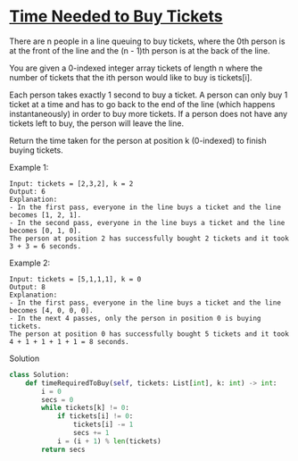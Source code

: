# [Time Needed to Buy Tickets](https://leetcode.com/problems/time-needed-to-buy-tickets/description/)

There are n people in a line queuing to buy tickets, where the 0th person is at the front of the line and the (n - 1)th 
person is at the back of the line.

You are given a 0-indexed integer array tickets of length n where the number of tickets that the ith person would like 
to buy is tickets[i].

Each person takes exactly 1 second to buy a ticket. A person can only buy 1 ticket at a time and has to go back to the 
end of the line (which happens instantaneously) in order to buy more tickets. If a person does not have any tickets 
left to buy, the person will leave the line.

Return the time taken for the person at position k (0-indexed) to finish buying tickets.

Example 1:
```
Input: tickets = [2,3,2], k = 2
Output: 6
Explanation: 
- In the first pass, everyone in the line buys a ticket and the line becomes [1, 2, 1].
- In the second pass, everyone in the line buys a ticket and the line becomes [0, 1, 0].
The person at position 2 has successfully bought 2 tickets and it took 3 + 3 = 6 seconds.
```
Example 2:
```
Input: tickets = [5,1,1,1], k = 0
Output: 8
Explanation:
- In the first pass, everyone in the line buys a ticket and the line becomes [4, 0, 0, 0].
- In the next 4 passes, only the person in position 0 is buying tickets.
The person at position 0 has successfully bought 5 tickets and it took 4 + 1 + 1 + 1 + 1 = 8 seconds.
```
Solution
```python
class Solution:
    def timeRequiredToBuy(self, tickets: List[int], k: int) -> int:
        i = 0
        secs = 0
        while tickets[k] != 0:
            if tickets[i] != 0:
                tickets[i] -= 1
                secs += 1
            i = (i + 1) % len(tickets)
        return secs
```
